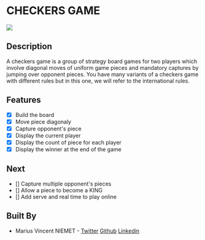 # CHECKERS GAME

<img src="img/checkers.gif" />

## Description

A checkers game is a group of strategy board games for two players which involve diagonal moves of uniform game pieces and mandatory captures by jumping over opponent pieces. You have many variants of a checkers game with different rules but in this one, we will refer to the international rules.

## Features

- [x] Build the board
- [x] Move piece diagonaly
- [x] Capture opponent's piece
- [x] Display the current player
- [x] Display the count of piece for each player
- [x] Display the winner at the end of the game

## Next

- [] Capture multiple opponent's pieces
- [] Allow a piece to become a KING
- [] Add serve and real time to play online

## Built By

- Marius Vincent NIEMET - [Twitter](https://twitter.com/mariusniemet05) [Github](https://github.com/niemet0502) [Linkedin](https://www.linkedin.com/in/marius-vincent-niemet-928b48182/)
